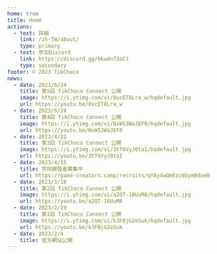 ```yaml
---
home: true
title: Home
actions:
  - text: 詳細
    link: /zh-TW/about/
    type: primary
  - text: 參加Discord
    link: https://discord.gg/bkadn73aCJ
    type: secondary
footer: © 2023 TikChoco
news:
  - date: 2023/6/24
    title: 第5回 TikChoco Connect 公開
    image: https://i.ytimg.com/vi/8vcET8Lra_w/hqdefault.jpg
    url: https://youtu.be/8vcET8Lra_w
  - date: 2023/5/24
    title: 第4回 TikChoco Connect 公開
    image: https://i.ytimg.com/vi/NsW53WaJEF0/hqdefault.jpg
    url: https://youtu.be/NsW53WaJEF0
  - date: 2023/4/22
    title: 第3回 TikChoco Connect 公開
    image: https://i.ytimg.com/vi/3tT6VyJ0taI/hqdefault.jpg
    url: https://youtu.be/3tT6VyJ0taI
  - date: 2023/4/15
    title: 共同開發者募集中
    url: https://game-creators.camp/recruits/qYAy4wQmEzc6bymBdoeB
  - date: 2023/3/18
    title: 第2回 TikChoco Connect 公開
    image: https://i.ytimg.com/vi/a2QT-10UuM8/hqdefault.jpg
    url: https://youtu.be/a2QT-10UuM8
  - date: 2023/2/19
    title: 第1回 TikChoco Connect 公開
    image: https://i.ytimg.com/vi/kJFBjG2eSuk/hqdefault.jpg
    url: https://youtu.be/kJFBjG2eSuk
  - date: 2023/2/4
    title: 官方網站公開
---
```


<News />

